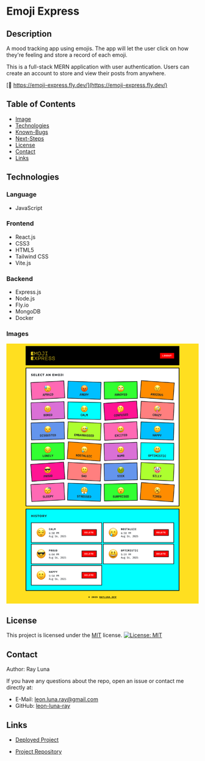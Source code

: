 # Emoji Express

## Description

A mood tracking app using emojis. The app will let the user click on how they're feeling and store a record of each emoji.

This is a full-stack MERN application with user authentication. Users can create an account to store and view their posts from anywhere.


[🚀 https://emoji-express.fly.dev/](https://emoji-express.fly.dev/)

## Table of Contents

- [Image](#image)
- [Technologies](#technologies)
- [Known-Bugs](#known-bugs)
- [Next-Steps](#next-steps)
- [License](#license)
- [Contact](#contact)
- [Links](#links)


## Technologies

### Language
- JavaScript

### Frontend
- React.js
- CSS3
- HTML5
- Tailwind CSS
- Vite.js

### Backend
- Express.js
- Node.js
- Fly.io
- MongoDB
- Docker

### Images
![Screenshot 1](./client/assets/v4.png)

## License

This project is licensed under the [MIT](https://opensource.org/licenses/MIT) license.
[![License: MIT](https://img.shields.io/badge/License-MIT-yellow.svg)](https://opensource.org/licenses/MIT)

## Contact

Author: Ray Luna

If you have any questions about the repo, open an issue or contact me directly at:

- E-Mail: leon.luna.ray@gmail.com
- GitHub: [leon-luna-ray](https://github.com/leon-luna-ray)

## Links

- [Deployed Project](https://emoji-express.fly.dev/)

- [Project Repository](https://github.com/leon-luna-ray/emoji-express/)
